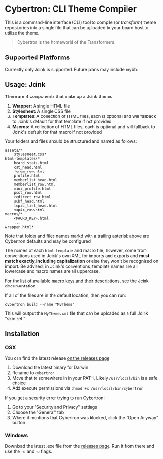 # Cybertron: CLI Theme Compiler

This is a command-line interface (CLI) tool to compile (or _transform_) theme repositories into a single file that can be uploaded to your board host to utilize the theme.

> Cybertron is the homeworld of the Transformers.

## Supported Platforms

Currently only Jcink is supported. Future plans may include mybb.

## Usage: Jcink

There are 4 components that make up a Jcink theme:

1. **Wrapper:** A single HTML file
1. **Stylesheet:** A single CSS file
1. **Templates:** A collection of HTML files, each is optional and will fallback to Jcink's default for that template if not provided
1. **Macros:** A collection of HTML files, each is optional and will fallback to Jcink's default for that macro if not provided

Your folders and files should be structured and named as follows:

```
assets/*
    stylesheet.css*
html-templates/*
    board_stats.html
    cat_head.html
    forum_row.html
    profile.html
    memberlist_head.html
    memberlist_row.html
    mini_profile.html
    post_row.html
    redirect_row.html
    subf_head.html
    topic_list_head.html
    topic_row.html
macros/*
    <MACRO_KEY>.html
    ...
wrapper.html*
```

Note that folder and files names markd with a trailing asterisk above are Cybertron defaults and may be configured.

The names of each `html-template` and macro file, however, come from conventions used in Jcink's own XML for imports and exports and  **must match exactly, including capitalization** or else they won't be recognized on import. Be advised, in Jcink's conventions, template names are all lowercase and macro names are all uppercase.

For the [list of available macro keys and their descriptions](https://jcink.com/main/wiki/jfb-skinning-macros), see the Jcink documentation.

If all of the files are in the default location, then you can run:

```
cybertron build --name "MyTheme"
```

This will output the `MyTheme.xml` file that can be uploaded as a full Jcink "skin set."


## Installation

### OSX

You can find the latest release [on the releases page](https://github.com/magratheaguide/cybertron/releases/latest)

1. Download the latest binary for Darwin
1. Rename to `cybertron`
1. Move that to somewhere in in your PATH. Likely `/usr/local/bin` is a safe choice
1. Add execute permissions via `chmod +x /usr/local/bin/cybertron`

If you get a security error trying to run Cybertron:

1. Go to your "Security and Privacy" settings
1. Choose the "General" tab
1. Where it mentions that Cybertron was blocked, click the "Open Anyway" button

### Windows

Download the latest .exe file from the [releases page](https://github.com/magratheaguide/cybertron/releases/latest). Run it from there and use the `-d` and `-o` flags.
